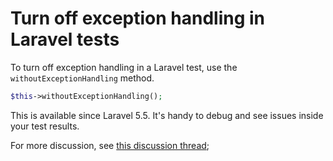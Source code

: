 # Turn off exception handling in Laravel tests

To turn off exception handling in a Laravel test, use the `withoutExceptionHandling` method.

```php
$this->withoutExceptionHandling();
```

This is available since Laravel 5.5. It's handy to debug and see issues inside your test results. 

For more discussion, see [this discussion thread](https://laracasts.com/discuss/channels/testing/help-me-understand-withexceptionhandling-and-withoutexceptionhandling);
